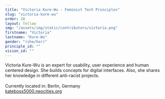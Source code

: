 ```yaml
---
title: "Victoria Kure-Wu - Feminist Tech Principles"
slug: "victoria-kure-wu"
order: 28
layout: fellow
img: "/assets/img/static/contributors/victoria.png"
firstname: "Victoria"
lastname: "Kure-Wu"
gender: "(she/her)"
principle_id: ""
vision_id: ""
---
```


Victoria Kure-Wu is an expert for usability, user experience and human centered design. She builds concepts for digital interfaces. Also, she shares her knowledge in different anti-racist projects. <br>
<br>
Currently located in: Berlin, Germany <br>
[kateboss5000.neocities.org](https://kateboss5000.neocities.org/) <br>

